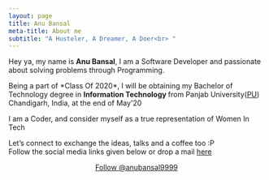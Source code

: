 ```yaml
---
layout: page
title: Anu Bansal
meta-title: About me
subtitle: "A Husteler, A Dreamer, A Doer<br> "
---
```


<div id="aboutme-section">

<p class="about-text">
<span class="fa fa-briefcase about-icon"></span>
  Hey ya, my name is <strong>Anu Bansal</strong>, I am a Software Developer and passionate about solving problems through Programming.
</p>

<p class="about-text">
<span class="fa fa-graduation-cap about-icon"></span>
Being a part of *Class Of 2020*, I will be obtaining my Bachelor of Technology degree in <strong>Information Technology </strong>from Panjab University(<a target="_blank" href="http://puchd.ac.in/">PU</a>) Chandigarh, India, at the end of May'20
</p>

<p class="about-text">
<span class="fa fa-code about-icon">I am a Coder, and consider myself as a true representation of Women In Tech</span>
</p>

<p class="about-text">
<span class="fa fa-heart about-icon"></span>

</p>

<p class="about-text">
<span class="fa fa-envelope about-icon"></span>
Let’s connect to exchange the ideas, talks and a coffee too :P</br>
Follow the social media links given below or drop a mail <a target="_blank" href="mailto:anubansal9999@gmail.com">here</a>
</p>


<center>
	<a href="https://twitter.com/anubansal9999" class="twitter-follow-button" data-size="large" data-show-count="false">Follow @anubansal9999</a>
	<script async src="//platform.twitter.com/widgets.js" charset="utf-8"></script>
</center>
<br>
